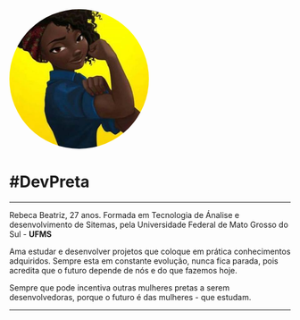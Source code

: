 
<img style="border-radius: 150px;" src="./img/afro.jpg" width="250px">
<h1>#DevPreta</h1>
<hr/>
<p>Rebeca Beatriz, 27 anos. Formada em Tecnologia de Ánalise e desenvolvimento de Sitemas, pela Universidade Federal de Mato Grosso do Sul - <strong>UFMS</strong></p>
<p>Ama estudar e desenvolver projetos que coloque em prática conhecimentos adquiridos. Sempre esta em constante evolução, nunca fica parada, pois acredita que o futuro depende de nós e do que fazemos hoje.</p>
<p>Sempre que pode incentiva outras mulheres pretas a serem desenvolvedoras, porque o futuro é das mulheres - que estudam.</p>
<hr/>

